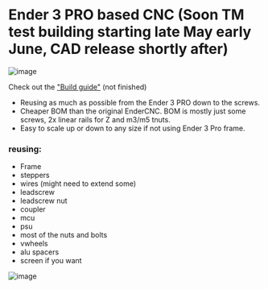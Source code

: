 # Ender 3 PRO based CNC (Soon TM test building starting late May early June, CAD release shortly after) 
![image](https://github.com/user-attachments/assets/3a60e448-90f1-4841-9d86-d10b3f50f8b8)

Check out the ["Build guide"](https://github.com/Futtawuh/EnderCNCs/blob/main/Ender3CNC/Manual.md) (not finished) 

- Reusing as much as possible from the Ender 3 PRO down to the screws.
- Cheaper BOM than the original EnderCNC. BOM is mostly just some screws, 2x linear rails for Z and m3/m5 tnuts.
- Easy to scale up or down to any size if not using Ender 3 Pro frame. 

### reusing:
* Frame
* steppers
* wires (might need to extend some)
* leadscrew
* leadscrew nut
* coupler
* mcu
* psu
* most of the nuts and bolts
* vwheels
* alu spacers
* screen if you want

![image](https://github.com/user-attachments/assets/c6b2a780-6825-4004-8868-e7fe5fd41072)



